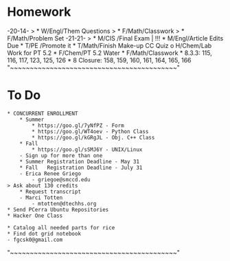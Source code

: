 # Homework
-20-14-
    > * W/Engl/Them Questions
    > * F/Math/Classwork
    > * F/Math/Problem Set
-21-21-
    > * M/CIS /Final Exam | !!!
    * M/Engl/Article Edits Due
    * T/PE  /Promote it
    * T/Math/Finish Make-up CC Quiz
    o H/Chem/Lab Work for PT 5.2
    * F/Chem/PT 5.2 Water
    * F/Math/Classwork
        * 8.3.3: 115, 116, 117, 123, 125, 126
        * 8 Closure: 158, 159, 160, 161, 164, 165, 166
"~~~~~~~~~~~~~~~~~~~~~~~~~~~~~~~~~~~~~~~~~~"
# To Do
    * CONCURRENT ENROLLMENT
        * Summer
            * https://goo.gl/7yNfPZ - Form
            * https://goo.gl/WT4oev - Python Class
            * https://goo.gl/kGRgJL - Obj. C++ Class
        * Fall
            * https://goo.gl/sSMJ6Y - UNIX/Linux
        - Sign up for more than one
        * Summer Registration Deadline - May 31
        * Fall   Registration Deadline - July 31
        - Erica Renee Griego
            - griegoe@smccd.edu
    > Ask about 130 credits
        * Request transcript
        - Marci Totten
            - mtotten@dtechhs.org
    * Send PCerra Ubuntu Repositories
    * Hacker One Class

    * Catalog all needed parts for rice
    * Find dot grid notebook
    - fgcsk0@gmail.com
"~~~~~~~~~~~~~~~~~~~~~~~~~~~~~~~~~~~~~~~~~~"
